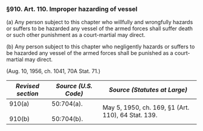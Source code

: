 ### §910. Art. 110. Improper hazarding of vessel ###

(a) Any person subject to this chapter who willfully and wrongfully hazards or suffers to be hazarded any vessel of the armed forces shall suffer death or such other punishment as a court-martial may direct.

(b) Any person subject to this chapter who negligently hazards or suffers to be hazarded any vessel of the armed forces shall be punished as a court-martial may direct.

(Aug. 10, 1956, ch. 1041, 70A Stat. 71.)

|  *Revised section*   |     *Source (U.S. Code)*     |           *Source (Statutes at Large)*           |
|----------------------|------------------------------|--------------------------------------------------|
|910(a)<br/><br/>910(b)|50:704(a).<br/><br/>50:704(b).|May 5, 1950, ch. 169, §1 (Art. 110), 64 Stat. 139.|
